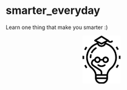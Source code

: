 # smarter_everyday
Learn one thing that make you smarter :)
<p align="center"><img src="logo.png?" width="100" title="Smarty"></p>

